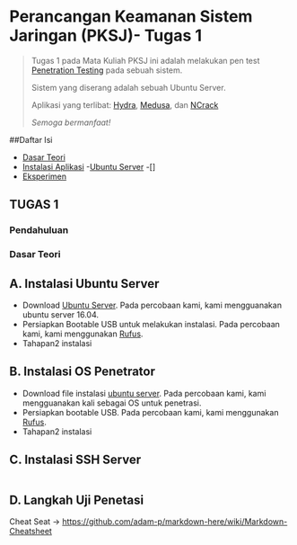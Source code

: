 # Perancangan Keamanan Sistem Jaringan (PKSJ)- Tugas 1

> Tugas 1 pada Mata Kuliah PKSJ ini adalah melakukan pen test [Penetration Testing](https://en.wikipedia.org/wiki/Penetration_test) pada sebuah sistem.
>
> Sistem yang diserang adalah sebuah Ubuntu Server.
>
> Aplikasi yang terlibat: [Hydra](https://github.com/opennota/hydra), [Medusa](http://h.foofus.net/?cat=9), dan [NCrack](https://nmap.org/)
>
> *Semoga bermanfaat!*

##Daftar Isi

- [Dasar Teori](#dasar-teori)
- [Instalasi Aplikasi](#instalasi-aplikasi)
    -[Ubuntu Server](#ubuntu-server)
    -[]
- [Eksperimen]()


## TUGAS 1

### Pendahuluan


### Dasar Teori

###


## A. Instalasi Ubuntu Server
* Download [Ubuntu Server](https://"linkubuntuserver"). Pada percobaan kami, kami mengguanakan ubuntu server 16.04.
* Persiapkan Bootable USB untuk melakukan instalasi. Pada percobaan kami, kami menggunakan [Rufus](https://"linkrufus").
* Tahapan2 instalasi


## B. Instalasi OS Penetrator
* Download file instalasi [ubuntu server](https://"linkkali"). Pada percobaan kami, kami mengguanakan kali sebagai OS untuk penetrasi.
* Persiapkan bootable USB. Pada percobaan kami, kami menggunakan [Rufus](https://"linkrufus").
* Tahapan2 instalasi

## C. Instalasi SSH Server



```bash

```

## D. Langkah Uji Penetasi


Cheat Seat -> https://github.com/adam-p/markdown-here/wiki/Markdown-Cheatsheet
